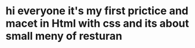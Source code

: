 # hi everyone it's my first prictice and macet in Html with css and its about small meny of resturan
